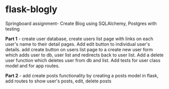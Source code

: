 # flask-blogly
Springboard assignment- Create Blog using SQLAlchemy, Postgres with testing

**Part 1** - create user database, create users list page with links on each user's name to their detail pages. Add edit button to individual user's details. 
add create button on users list page to a create new user form which adds user to db, user list and redirects back to user list. Add a delete user function
which deletes user from db and list. Add tests for user class model and for app routes.

**Part 2** - add create posts functionality by creating a posts model in flask, add routes to show user's posts, edit, delete posts
